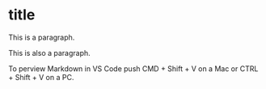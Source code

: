 # title

This is a paragraph.

This is also a paragraph.

To perview Markdown in VS Code push CMD + Shift + V on a Mac or CTRL + Shift + V on a PC.
